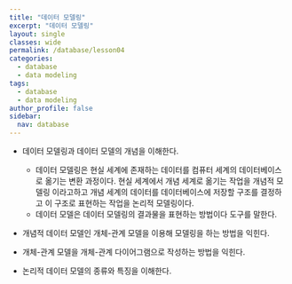 ```yaml
---
title: "데이터 모델링"
excerpt: "데이터 모델링"
layout: single
classes: wide
permalink: /database/lesson04
categories:
  - database
  - data modeling
tags:
  - database
  - data modeling
author_profile: false
sidebar:
  nav: database
---
```


- 데이터 모델링과 데이터 모델의 개념을 이해한다.

  - 데이터 모델링은 현실 세계에 존재하는 데이터를 컴퓨터 세계의 데이터베이스로 옮기는 변환 과정이다. 현실 세계에서 개념 세계로 옮기는 작업을 개념적 모델링 이라고하고 개념 세계의 데이터를 데이터베이스에 저장할 구조를 결정하고 이 구조로 표현하는 작업을 논리적 모델링이다.
  - 데이터 모델은 데이터 모델링의 결과물을 표현하는 방법이다 도구를 말한다.

- 개념적 데이터 모델인 개체-관계 모델을 이용해 모델링을 하는 방법을 익힌다.

- 개체-관계 모델을 개체-관계 다이어그램으로 작성하는 방법을 익힌다.

- 논리적 데이터 모델의 종류와 특징을 이해한다.

